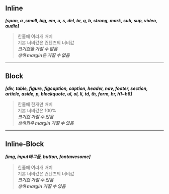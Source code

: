 ## Inline 
***[span, a ,small, big, em, u, s, del, br, q, b, strong, mark, sub, sup, video, audio]***
> 한줄에 여러개 배치<br>
 기본 너비값은 컨텐츠의 너비값<br>
***크기값을 가질 수 없음<br>***
***상하 margin은 가질 수 없음***
---
## Block
***[div, table, figure, figcaption, caption, header, nav, footer, section, article, aside, p, blockquote, ul, ol, li, td, th, form, hr, h1~h6]***
> 한줄에 한개만 배치<br>
기본 너비값은 100%<br>
***크기값 가질 수 있음<br>***
***상하좌우 margin 가질 수 있음***
---
## Inline-Block
***[img, input태그들, button, fontawesome]***
> 한줄에 여러개 배치<br>
기본 너비값은 컨텐츠의 너비값<br>
***크기값 가질 수 있음***<br>
***상하 margin 가질 수 있음***